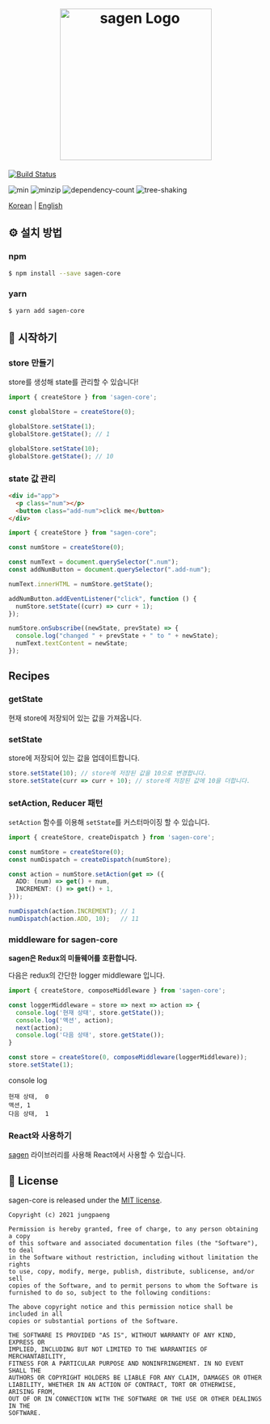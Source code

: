 <h1 align=center style="max-width: 100%;">
  <img width="300" alt="sagen Logo" src="https://user-images.githubusercontent.com/26024412/101279836-780ddb80-3808-11eb-9ff5-69693c56373e.png" style="max-width: 100%;"><br/>
</h1>

[![Build Status](https://travis-ci.com/jungpaeng/sagen.svg?branch=main)](https://travis-ci.com/jungpaeng/sagen-core)

![min](https://badgen.net/bundlephobia/min/sagen-core@latest)
![minzip](https://badgen.net/bundlephobia/minzip/sagen-core@latest)
![dependency-count](https://badgen.net/bundlephobia/dependency-count/sagen-core@latest)
![tree-shaking](https://badgen.net/bundlephobia/tree-shaking/sagen-core@latest)

[Korean](https://github.com/jungpaeng/sagen-core/blob/main/readme-kr.md) | [English](https://github.com/jungpaeng/sagen-core/blob/main/readme.md)

## ⚙ 설치 방법
### npm
```bash
$ npm install --save sagen-core
```
### yarn
```bash
$ yarn add sagen-core
```

## 🏃 시작하기

### store 만들기

store를 생성해 state를 관리할 수 있습니다!

```typescript
import { createStore } from 'sagen-core';

const globalStore = createStore(0);

globalStore.setState(1);
globalStore.getState(); // 1

globalStore.setState(10);
globalStore.getState(); // 10
```

### state 값 관리

```html
<div id="app">
  <p class="num"></p>
  <button class="add-num">click me</button>
</div>
```

```jsx
import { createStore } from "sagen-core";

const numStore = createStore(0);

const numText = document.querySelector(".num");
const addNumButton = document.querySelector(".add-num");

numText.innerHTML = numStore.getState();

addNumButton.addEventListener("click", function () {
  numStore.setState((curr) => curr + 1);
});

numStore.onSubscribe((newState, prevState) => {
  console.log("changed " + prevState + " to " + newState);
  numText.textContent = newState;
});
```

## Recipes

### getState

현재 store에 저장되어 있는 값을 가져옵니다.

### setState

store에 저장되어 있는 값을 업데이트합니다.

```jsx
store.setState(10); // store에 저장된 값을 10으로 변경합니다.
store.setState(curr => curr + 10); // store에 저장된 값에 10을 더합니다.
```

### setAction, Reducer 패턴

`setAction` 함수를 이용해 `setState`를 커스터마이징 할 수 있습니다.

```typescript jsx
import { createStore, createDispatch } from 'sagen-core';

const numStore = createStore(0);
const numDispatch = createDispatch(numStore);

const action = numStore.setAction(get => ({
  ADD: (num) => get() + num,
  INCREMENT: () => get() + 1,
}));

numDispatch(action.INCREMENT); // 1
numDispatch(action.ADD, 10);   // 11
```

### middleware for sagen-core

**sagen은 Redux의 미들웨어를 호환합니다.**

다음은 redux의 간단한 logger middleware 입니다.

```ts
import { createStore, composeMiddleware } from 'sagen-core';

const loggerMiddleware = store => next => action => {
  console.log('현재 상태', store.getState());
  console.log('액션', action);
  next(action);
  console.log('다음 상태', store.getState());
}

const store = createStore(0, composeMiddleware(loggerMiddleware));
store.setState(1);
```

console log

```console
현재 상태,  0
액션, 1
다음 상태,  1
```

### React와 사용하기

[sagen](https://www.npmjs.com/package/sagen) 라이브러리를 사용해 React에서 사용할 수 있습니다.

## 📜 License
sagen-core is released under the [MIT license](https://github.com/jungpaeng/sagen-core/blob/main/LICENSE).

```
Copyright (c) 2021 jungpaeng

Permission is hereby granted, free of charge, to any person obtaining a copy
of this software and associated documentation files (the "Software"), to deal
in the Software without restriction, including without limitation the rights
to use, copy, modify, merge, publish, distribute, sublicense, and/or sell
copies of the Software, and to permit persons to whom the Software is
furnished to do so, subject to the following conditions:

The above copyright notice and this permission notice shall be included in all
copies or substantial portions of the Software.

THE SOFTWARE IS PROVIDED "AS IS", WITHOUT WARRANTY OF ANY KIND, EXPRESS OR
IMPLIED, INCLUDING BUT NOT LIMITED TO THE WARRANTIES OF MERCHANTABILITY,
FITNESS FOR A PARTICULAR PURPOSE AND NONINFRINGEMENT. IN NO EVENT SHALL THE
AUTHORS OR COPYRIGHT HOLDERS BE LIABLE FOR ANY CLAIM, DAMAGES OR OTHER
LIABILITY, WHETHER IN AN ACTION OF CONTRACT, TORT OR OTHERWISE, ARISING FROM,
OUT OF OR IN CONNECTION WITH THE SOFTWARE OR THE USE OR OTHER DEALINGS IN THE
SOFTWARE.
```
